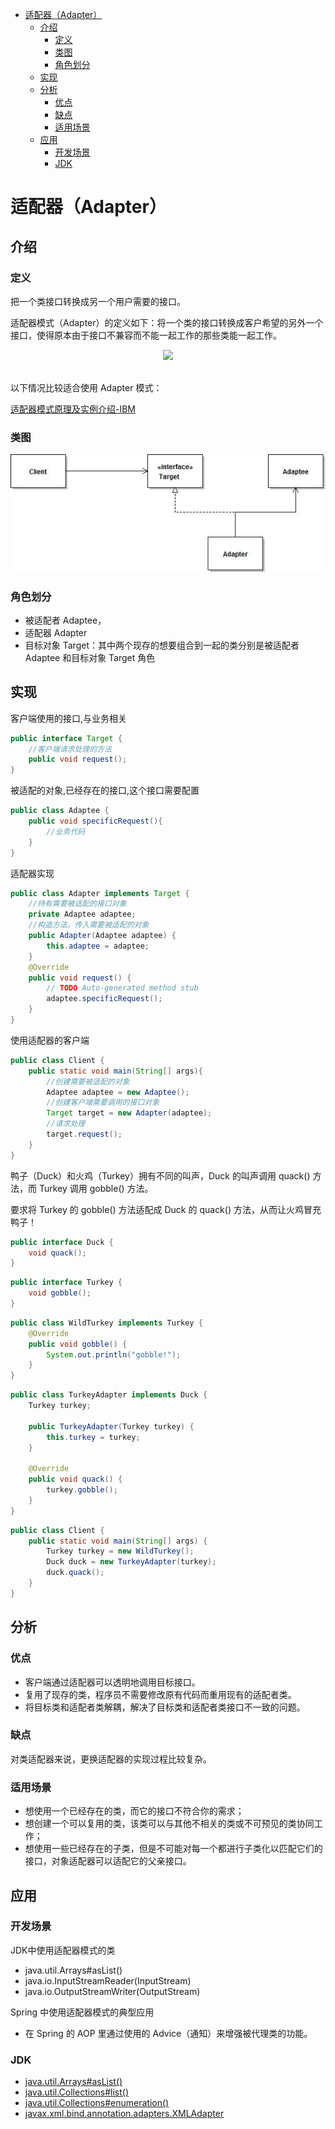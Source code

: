 <!-- TOC -->
* [适配器（Adapter）](#适配器Adapter)
  * [介绍](#介绍)
    * [定义](#定义)
    * [类图](#类图)
    * [角色划分](#角色划分)
  * [实现](#实现)
  * [分析](#分析)
    * [优点](#优点)
    * [缺点](#缺点)
    * [适用场景](#适用场景)
  * [应用](#应用)
    * [开发场景](#开发场景)
    * [JDK](#JDK)
<!-- TOC -->

# 适配器（Adapter）

## 介绍

### 定义

把一个类接口转换成另一个用户需要的接口。

适配器模式（Adapter）的定义如下：将一个类的接口转换成客户希望的另外一个接口，使得原本由于接口不兼容而不能一起工作的那些类能一起工作。

<div align="center"> <img src="https://cs-notes-1256109796.cos.ap-guangzhou.myqcloud.com/3d5b828e-5c4d-48d8-a440-281e4a8e1c92.png"/> </div><br>

以下情况比较适合使用 Adapter 模式：


[适配器模式原理及实例介绍-IBM](https://www.ibm.com/developerworks/cn/java/j-lo-adapter-pattern/index.html)

###  类图

<div align="center"> 

![](../../pictures/oop-pattern/适配器.png)
</div>

### 角色划分
- 被适配者 Adaptee，
- 适配器 Adapter 
- 目标对象 Target：其中两个现存的想要组合到一起的类分别是被适配者 Adaptee 和目标对象 Target 角色

## 实现

客户端使用的接口,与业务相关
```java
public interface Target {
    //客户端请求处理的方法
    public void request();
}
```
被适配的对象,已经存在的接口,这个接口需要配置
```java
public class Adaptee {
    public void specificRequest(){
        //业务代码
    }
}
```
适配器实现
```java
public class Adapter implements Target {
    //持有需要被适配的接口对象
    private Adaptee adaptee;
    //构造方法，传入需要被适配的对象
    public Adapter(Adaptee adaptee) {
        this.adaptee = adaptee;
    }
    @Override
    public void request() {
        // TODO Auto-generated method stub
        adaptee.specificRequest();
    }
}
```
使用适配器的客户端
```java
public class Client {
    public static void main(String[] args){
        //创建需要被适配的对象
        Adaptee adaptee = new Adaptee();
        //创建客户端需要调用的接口对象
        Target target = new Adapter(adaptee);
        //请求处理
        target.request();
    }
}
```


鸭子（Duck）和火鸡（Turkey）拥有不同的叫声，Duck 的叫声调用 quack() 方法，而 Turkey 调用 gobble() 方法。

要求将 Turkey 的 gobble() 方法适配成 Duck 的 quack() 方法，从而让火鸡冒充鸭子！

```java
public interface Duck {
    void quack();
}
```

```java
public interface Turkey {
    void gobble();
}
```

```java
public class WildTurkey implements Turkey {
    @Override
    public void gobble() {
        System.out.println("gobble!");
    }
}
```

```java
public class TurkeyAdapter implements Duck {
    Turkey turkey;

    public TurkeyAdapter(Turkey turkey) {
        this.turkey = turkey;
    }

    @Override
    public void quack() {
        turkey.gobble();
    }
}
```

```java
public class Client {
    public static void main(String[] args) {
        Turkey turkey = new WildTurkey();
        Duck duck = new TurkeyAdapter(turkey);
        duck.quack();
    }
}
```
## 分析

### 优点
- 客户端通过适配器可以透明地调用目标接口。
- 复用了现存的类，程序员不需要修改原有代码而重用现有的适配者类。
- 将目标类和适配者类解耦，解决了目标类和适配者类接口不一致的问题。

### 缺点
对类适配器来说，更换适配器的实现过程比较复杂。

### 适用场景

- 想使用一个已经存在的类，而它的接口不符合你的需求；
- 想创建一个可以复用的类，该类可以与其他不相关的类或不可预见的类协同工作；
- 想使用一些已经存在的子类，但是不可能对每一个都进行子类化以匹配它们的接口，对象适配器可以适配它的父亲接口。

## 应用
### 开发场景

JDK中使用适配器模式的类
- java.util.Arrays#asList()
- java.io.InputStreamReader(InputStream)
- java.io.OutputStreamWriter(OutputStream)

Spring 中使用适配器模式的典型应用
- 在 Spring 的 AOP 里通过使用的 Advice（通知）来增强被代理类的功能。

### JDK

- [java.util.Arrays#asList()](http://docs.oracle.com/javase/8/docs/api/java/util/Arrays.html#asList%28T...%29)
- [java.util.Collections#list()](https://docs.oracle.com/javase/8/docs/api/java/util/Collections.html#list-java.util.Enumeration-)
- [java.util.Collections#enumeration()](https://docs.oracle.com/javase/8/docs/api/java/util/Collections.html#enumeration-java.util.Collection-)
- [javax.xml.bind.annotation.adapters.XMLAdapter](http://docs.oracle.com/javase/8/docs/api/javax/xml/bind/annotation/adapters/XmlAdapter.html#marshal-BoundType-)

